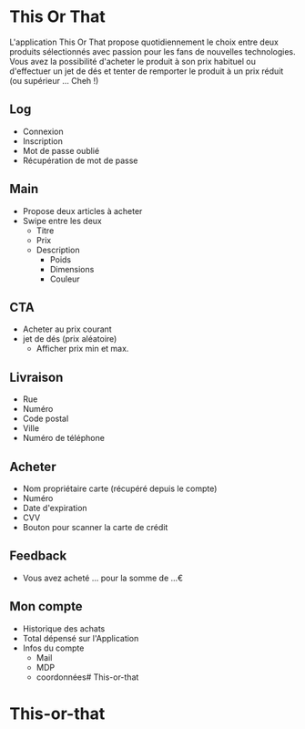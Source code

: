 # This Or That

L'application This Or That propose quotidiennement le choix entre deux produits sélectionnés avec passion pour les fans de nouvelles technologies. Vous avez la possibilité d'acheter le produit à son prix habituel ou d'effectuer un jet de dés et tenter de remporter le produit à un prix réduit (ou supérieur ... Cheh !)

## Log

* Connexion
* Inscription
* Mot de passe oublié
* Récupération de mot de passe

## Main

* Propose deux articles à acheter
* Swipe entre les deux
	* Titre
	* Prix
	* Description
		* Poids
		* Dimensions
		* Couleur
## CTA

* Acheter au prix courant
* jet de dés (prix aléatoire)
	* Afficher prix min et max.

## Livraison

* Rue
* Numéro
* Code postal
* Ville
* Numéro de téléphone

## Acheter

* Nom propriétaire carte (récupéré depuis le compte)
* Numéro
* Date d'expiration
* CVV
* Bouton pour scanner la carte de crédit

## Feedback

* Vous avez acheté ... pour la somme de ...€

## Mon compte
* Historique des achats
* Total dépensé sur l'Application
* Infos du compte
	* Mail
	* MDP
	* coordonnées# This-or-that
# This-or-that
